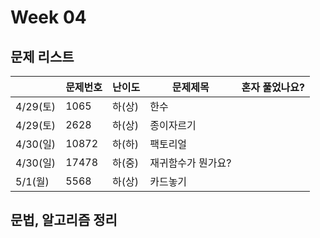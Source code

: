 # Week 04

## 문제 리스트

|                |문제번호|난이도|문제제목|혼자 풀었나요?|
|----------------|-------|------|-------|-------------|
|4/29(토)|1065|하(상)|한수||
|4/29(토)|2628|하(상)|종이자르기||
|4/30(일)|10872|하(하)|팩토리얼||
|4/30(일)|17478|하(중)|재귀함수가 뭔가요?||
|5/1(월)|5568|하(상)|카드놓기||

## 문법, 알고리즘 정리
